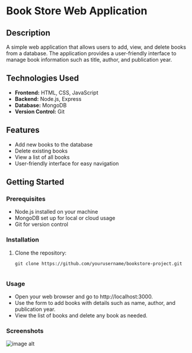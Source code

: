# Book Store Web Application

## Description
A simple web application that allows users to add, view, and delete books from a database. The application provides a user-friendly interface to manage book information such as title, author, and publication year.

## Technologies Used
- **Frontend:** HTML, CSS, JavaScript
- **Backend:** Node.js, Express
- **Database:** MongoDB
- **Version Control:** Git

## Features
- Add new books to the database
- Delete existing books
- View a list of all books
- User-friendly interface for easy navigation

## Getting Started
### Prerequisites
- Node.js installed on your machine
- MongoDB set up for local or cloud usage
- Git for version control

### Installation
1. Clone the repository:
   ```
   git clone https://github.com/yourusername/bookstore-project.git


### Usage
- Open your web browser and go to http://localhost:3000.
- Use the form to add books with details such as name, author, and publication year.
- View the list of books and delete any book as needed.


### Screenshots
![image alt](https://github.com/hakkiai/Bookstore-web-application/blob/4f1ed77da61a027024cd347b851390d9e4c19eec/Screenshot%202024-10-04%20124929.png)






